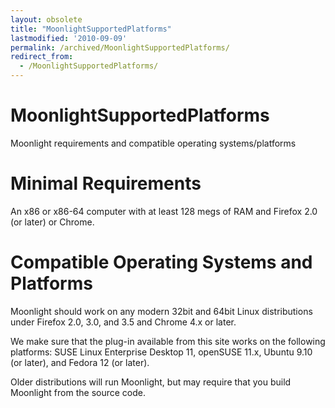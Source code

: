 ```yaml
---
layout: obsolete
title: "MoonlightSupportedPlatforms"
lastmodified: '2010-09-09'
permalink: /archived/MoonlightSupportedPlatforms/
redirect_from:
  - /MoonlightSupportedPlatforms/
---
```


MoonlightSupportedPlatforms
===========================

Moonlight requirements and compatible operating systems/platforms

Minimal Requirements
====================

An x86 or x86-64 computer with at least 128 megs of RAM and Firefox 2.0 (or later) or Chrome.

Compatible Operating Systems and Platforms
==========================================

Moonlight should work on any modern 32bit and 64bit Linux distributions under Firefox 2.0, 3.0, and 3.5 and Chrome 4.x or later.

We make sure that the plug-in available from this site works on the following platforms: SUSE Linux Enterprise Desktop 11, openSUSE 11.x, Ubuntu 9.10 (or later), and Fedora 12 (or later).

Older distributions will run Moonlight, but may require that you build Moonlight from the source code.

